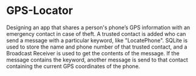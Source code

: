 # GPS-Locator
Designing an app that shares a person's phone’s GPS information with an emergency contact in case of theft. A trusted contact is added who can send a message with a particular keyword, like "LocatePhone". SQLite is used to store the name and phone number of that trusted contact, and a Broadcast Receiver is used to get the contents of the message. If the message contains the keyword, another message is send to that contact containing the current GPS coordinates of the phone.
